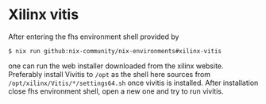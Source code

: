 # Xilinx vitis

After entering the fhs environment shell provided by

```console
$ nix run github:nix-community/nix-environments#xilinx-vitis
```

one can run the web installer downloaded from the xilinx website.
Preferably install Vivitis to `/opt` as the shell here sources from
`/opt/xilinx/Vitis/*/settings64.sh` once vivitis is installed.
After installation close fhs environment shell, open a new one
and try to run vivitis.
